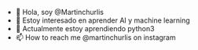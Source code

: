 - 👋 Hola, soy @Martinchurlis
- 👀 Estoy interesado en aprender AI y machine learning
- 🌱 Actualmente estoy aprendiendo python3
- 📫 How to reach me @martinchurlis on instagram 

<!---
Martinchurlis/Martinchurlis is a ✨ special ✨ repository because its `README.md` (this file) appears on your GitHub profile.
You can click the Preview link to take a look at your changes.
--->
